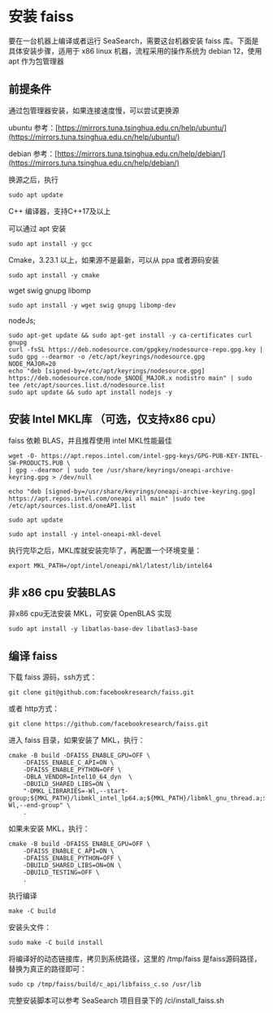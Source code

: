# 安装 faiss

要在一台机器上编译或者运行 SeaSearch，需要这台机器安装 faiss 库。下面是具体安装步骤，适用于 x86 linux 机器，流程采用的操作系统为 debian 12，使用 apt 作为包管理器

## 前提条件

通过包管理器安装，如果连接速度慢，可以尝试更换源

ubuntu 参考：[https://mirrors.tuna.tsinghua.edu.cn/help/ubuntu/](https://mirrors.tuna.tsinghua.edu.cn/help/ubuntu/)

debian 参考：[https://mirrors.tuna.tsinghua.edu.cn/help/debian/](https://mirrors.tuna.tsinghua.edu.cn/help/debian/)

换源之后，执行

```
sudo apt update
```

C++ 编译器，支持C++17及以上

可以通过 apt 安装

```
sudo apt install -y gcc
```

Cmake，3.23.1 以上，如果源不是最新，可以从 ppa 或者源码安装

```
sudo apt install -y cmake
```

wget swig gnupg libomp

```
sudo apt install -y wget swig gnupg libomp-dev
```

nodeJs;

```
sudo apt-get update && sudo apt-get install -y ca-certificates curl gnupg
curl -fsSL https://deb.nodesource.com/gpgkey/nodesource-repo.gpg.key | sudo gpg --dearmor -o /etc/apt/keyrings/nodesource.gpg
NODE_MAJOR=20
echo "deb [signed-by=/etc/apt/keyrings/nodesource.gpg] https://deb.nodesource.com/node_$NODE_MAJOR.x nodistro main" | sudo tee /etc/apt/sources.list.d/nodesource.list
sudo apt update && sudo apt install nodejs -y
```

## 安装 Intel MKL库 （可选，仅支持x86 cpu）

faiss 依赖 BLAS，并且推荐使用 intel MKL性能最佳

```
wget -O- https://apt.repos.intel.com/intel-gpg-keys/GPG-PUB-KEY-INTEL-SW-PRODUCTS.PUB \
| gpg --dearmor | sudo tee /usr/share/keyrings/oneapi-archive-keyring.gpg > /dev/null

echo "deb [signed-by=/usr/share/keyrings/oneapi-archive-keyring.gpg] https://apt.repos.intel.com/oneapi all main" |sudo tee /etc/apt/sources.list.d/oneAPI.list

sudo apt update

sudo apt install -y intel-oneapi-mkl-devel
```

执行完毕之后，MKL库就安装完毕了，再配置一个环境变量：

```
export MKL_PATH=/opt/intel/oneapi/mkl/latest/lib/intel64
```

## 非 x86 cpu 安装BLAS

非x86  cpu无法安装 MKL，可安装 OpenBLAS 实现

```
sudo apt install -y libatlas-base-dev libatlas3-base
```

## 编译 faiss

下载 faiss 源码，ssh方式：

```
git clone git@github.com:facebookresearch/faiss.git
```

或者 http方式：

```
git clone https://github.com/facebookresearch/faiss.git
```

进入 faiss 目录，如果安装了 MKL，执行：

```
cmake -B build -DFAISS_ENABLE_GPU=OFF \
    -DFAISS_ENABLE_C_API=ON \
    -DFAISS_ENABLE_PYTHON=OFF \
    -DBLA_VENDOR=Intel10_64_dyn  \
    -DBUILD_SHARED_LIBS=ON \
    "-DMKL_LIBRARIES=-Wl,--start-group;${MKL_PATH}/libmkl_intel_lp64.a;${MKL_PATH}/libmkl_gnu_thread.a;${MKL_PATH}/libmkl_core.a;-Wl,--end-group" \
    .
```

如果未安装 MKL，执行：

```
cmake -B build -DFAISS_ENABLE_GPU=OFF \
    -DFAISS_ENABLE_C_API=ON \
    -DFAISS_ENABLE_PYTHON=OFF \
    -DBUILD_SHARED_LIBS=ON=ON \
    -DBUILD_TESTING=OFF \    
    .
```

执行编译

```
make -C build
```

安装头文件：

```
sudo make -C build install
```

将编译好的动态链接库，拷贝到系统路径，这里的 /tmp/faiss 是faiss源码路径，替换为真正的路径即可：

```
sudo cp /tmp/faiss/build/c_api/libfaiss_c.so /usr/lib
```

完整安装脚本可以参考 SeaSearch 项目目录下的 /ci/install\_faiss.sh
